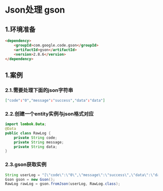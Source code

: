 # Json处理 gson

## 1.环境准备
```html
<dependency>
    <groupId>com.google.code.gson</groupId>
    <artifactId>gson</artifactId>
    <version>2.8.6</version>
</dependency>
```

## 1.案例

### 2.1.需要处理下面的json字符串
```json
["code":"0","message":"success","data":"data"]
```

### 2.2.创建一个entity实例与json格式对应

```java
import lombok.Data;
@Data
public class RawLog {
    private String code;
    private String message;
    private String data;
}
```

### 2.3.gson获取实例
```java
String userLog = "[\"code\":\"0\",\"message\":\"success\",\"data\":\"data\"]";
Gson gson = new Gson();
RawLog rawLog = gson.fromJson(userLog, RawLog.class);
```